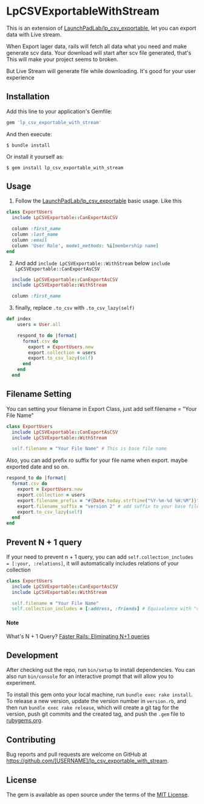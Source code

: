 # LpCSVExportableWithStream

This is an extension of [LaunchPadLab/lp_csv_exportable](https://github.com/LaunchPadLab/lp_csv_exportable), let you can export data with Live stream. 

When Export lager data, rails will fetch all data what you need and make generate scv data. Your download will start after scv file generated, that's This will make your project seems to broken.

But Live Stream will generate file while downloading. It's good for your user experience


## Installation

Add this line to your application's Gemfile:

```ruby
gem 'lp_csv_exportable_with_stream'
```

And then execute:

    $ bundle install

Or install it yourself as:

    $ gem install lp_csv_exportable_with_stream

## Usage

1. Follow the [LaunchPadLab/lp_csv_exportable](https://github.com/LaunchPadLab/lp_csv_exportable) basic usage. Like this

```ruby
class ExportUsers
  include LpCSVExportable::CanExportAsCSV

  column :first_name
  column :last_name
  column :email
  column 'User Role', model_methods: %i[membership name]
end

```

2. And add `include LpCSVExportable::WithStream` below `include LpCSVExportable::CanExportAsCSV`
```ruby
  include LpCSVExportable::CanExportAsCSV
  include LpCSVExportable::WithStream

  column :first_name
```

3. finally, replace `.to_csv`  with `.to_csv_lazy(self)`

```ruby
def index
    users = User.all

    respond_to do |format|
      format.csv do
        export = ExportUsers.new
        export.collection = users
        export.to_csv_lazy(self)
      end
    end
  end
```

## Filename Setting

You can setting your filename in Export Class, just add self.filename = "Your File Name"

```ruby
class ExportUsers
  include LpCSVExportable::CanExportAsCSV
  include LpCSVExportable::WithStream

  self.filename = "Your File Name" # This is base file name

```

Also, you can add prefix ro suffix for your file name when export. maybe exported date and so on.

```ruby
respond_to do |format|
  format.csv do
    export = ExportUsers.new
    export.collection = users
    export.filename_prefix = "#{Date.today.strftime("%Y-%m-%d %H:%M")}" # add prefix to your base filename
    export.filename_suffix = "version 2" # add suffix to your base filename
    export.to_csv_lazy(self)
  end
end

```


## Prevent N + 1 query

If your need to prevent n + 1 query, you can add `self.collection_includes = [:your, :relations]`, it will automatically includes relations of your collection

```ruby
class ExportUsers
  include LpCSVExportable::CanExportAsCSV
  include LpCSVExportable::WithStream

  self.filename = "Your File Name"
  self.collection_includes = [:address, :friends] # Equivalence with "collection.includes(:address, :friends)"
```
#### Note
What's N + 1 Query?
[Faster Rails: Eliminating N+1 queries](https://semaphoreci.com/blog/2017/08/09/faster-rails-eliminating-n-plus-one-queries.html)


## Development

After checking out the repo, run `bin/setup` to install dependencies. You can also run `bin/console` for an interactive prompt that will allow you to experiment.

To install this gem onto your local machine, run `bundle exec rake install`. To release a new version, update the version number in `version.rb`, and then run `bundle exec rake release`, which will create a git tag for the version, push git commits and the created tag, and push the `.gem` file to [rubygems.org](https://rubygems.org).

## Contributing

Bug reports and pull requests are welcome on GitHub at https://github.com/[USERNAME]/lp_csv_exportable_with_stream.

## License

The gem is available as open source under the terms of the [MIT License](https://opensource.org/licenses/MIT).
